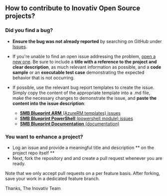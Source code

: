 ## How to contribute to Inovativ Open Source projects?

### **Did you find a bug?**

* **Ensure the bug was not already reported** by searching on GitHub under [Issues](https://github.com/Inovativ/feedback/issues).

* If you're unable to find an open issue addressing the problem, [open a new one](https://github.com/Inovativ/feedback/issues/new). Be sure to include a **title with a reference to the project and clear description**, as much relevant information as possible, and a **code sample** or an **executable test case** demonstrating the expected behavior that is not occurring.

* If possible, use the relevant bug report templates to create the issue. Simply copy the content of the appropriate template into a .md file, make the necessary changes to demonstrate the issue, and **paste the content into the issue description**:
  * [**SMB Blueprint ARM** (AzureRM templates) issues](https://github.com/Inovativ/Feedback/)
  * [**SMB Blueprint PowerShell** (powershell module) issues](https://github.com/Inovativ/Feedback/)
  * [**SMB Blueprint Documentation** (documentation)](https://github.com/Inovativ/Feedback/)

### **You want to enhance a project?**

* Log an issue and provide a meaningful title and description ** on the project repo itself **
* Next, fork the repository and and create a pull request whenever you are ready.

Note that we only accept pull requests on a per feature basis. After forking, save your work in a dedicated feature branch.


Thanks,
The Inovativ Team
